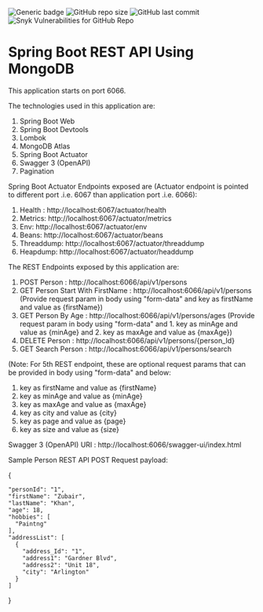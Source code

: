 ![Generic badge](https://img.shields.io/badge/completion-80%25-green)
![GitHub repo size](https://img.shields.io/github/repo-size/s14145/SpringBoot_RESTAPI_MongoDB)
![GitHub last commit](https://img.shields.io/github/last-commit/s14145/SpringBoot_RESTAPI_MongoDB)
![Snyk Vulnerabilities for GitHub Repo](https://img.shields.io/snyk/vulnerabilities/github/s14145/SpringBoot_RESTAPI_MongoDB)


# Spring Boot REST API Using MongoDB

This application starts on port 6066.

The technologies used in this application are:

1. Spring Boot Web
2. Spring Boot Devtools
3. Lombok
4. MongoDB Atlas
5. Spring Boot Actuator
6. Swagger 3 (OpenAPI)
7. Pagination

Spring Boot Actuator Endpoints exposed are (Actuator endpoint is pointed to different port .i.e. 6067 than application port .i.e. 6066):
1. Health : http://localhost:6067/actuator/health
2. Metrics: http://localhost:6067/actuator/metrics
3. Env: http://localhost:6067/actuator/env
4. Beans: http://localhost:6067/actuator/beans
5. Threaddump: http://localhost:6067/actuator/threaddump
6. Heapdump: http://localhost:6067/actuator/headdump

The REST Endpoints exposed by this application are:
1. POST Person : http://localhost:6066/api/v1/persons
2. GET Person Start With FirstName : http://localhost:6066/api/v1/persons (Provide request param in body using "form-data" and key as firstName and value as {firstName})
3. GET Person By Age : http://localhost:6066/api/v1/persons/ages (Provide request param in body using "form-data" and 1. key as minAge and value as {minAge} and 2. key as maxAge and value as {maxAge})
4. DELETE Person : http://localhost:6066/api/v1/persons/{person_Id}
5. GET Search Person : http://localhost:6066/api/v1/persons/search 

(Note: For 5th REST endpoint, these are optional request params that can be provided in body using "form-data" and below:
1. key as firstName and value as {firstName}
2. key as minAge and value as {minAge}
3. key as maxAge and value as {maxAge}
4. key as city and value as {city}
5. key as page and value as {page}
6. key as size and value as {size}

Swagger 3 (OpenAPI) URI : http://localhost:6066/swagger-ui/index.html

Sample Person REST API POST Request payload:

{

    "personId": "1",
    "firstName": "Zubair",
    "lastName": "Khan",
    "age": 18,
    "hobbies": [
      "Paintng"
    ],
    "addressList": [
      {
        "address_Id": "1",
        "address1": "Gardner Blvd",
        "address2": "Unit 18",
        "city": "Arlington"
      }
    ]
}

